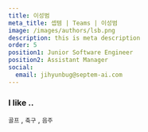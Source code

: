 ```yaml
---
title: 이성범
meta_title: 셉템 | Teams | 이성범
image: /images/authors/lsb.png
description: this is meta description
order: 5
position1: Junior Software Engineer
position2: Assistant Manager
social:
  email: jihyunbug@septem-ai.com
---
```


### I like ..
  `골프` , `축구` , `음주`
